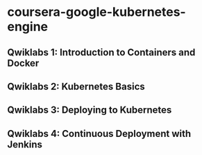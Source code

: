 # coursera-google-kubernetes-engine

## Qwiklabs 1: Introduction to Containers and Docker

## Qwiklabs 2:  Kubernetes Basics

## Qwiklabs 3:  Deploying to Kubernetes

## Qwiklabs 4: Continuous Deployment with Jenkins
